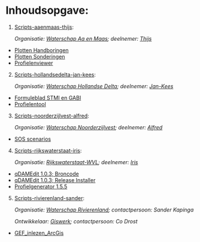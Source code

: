 # Inhoudsopgave:

1. [Scripts-aaenmaas-thijs](https://github.com/kkpdata/Datatools/tree/master/Scripts-aaenmaas-thijs):

   _Organisatie: [Waterschap Aa en Maas](https://www.aaenmaas.nl); deelnemer: [Thijs](https://github.com/orgs/kkpdata/people/tijpelaar)_
   
* [Plotten Handboringen](https://github.com/kkpdata/Datatools/tree/master/Scripts-aaenmaas-thijs/Plotten%20handboringen)
* [Plotten Sonderingen](https://github.com/kkpdata/Datatools/tree/master/Scripts-aaenmaas-thijs/Plotten%20sonderingen)
* [Profielenviewer](https://github.com/kkpdata/Datatools/tree/master/Scripts-aaenmaas-thijs/Profielenviewer)


2. [Scripts-hollandsedelta-jan-kees](https://github.com/kkpdata/Datatools/tree/master/Scripts-aaenmaas-thijs):

   _Organisatie: [Waterschap Hollandse Delta](https://wshd.nl/); deelnemer: [Jan-Kees](https://github.com/orgs/kkpdata/people/JankeesWshd)_

* [Formuleblad STMI en GABI](https://github.com/kkpdata/Datatools/tree/master/Scripts-hollandsedelta-jan-kees/Formuleblad%20STMI%20en%20GABI)
* [Profielentool](https://github.com/kkpdata/Datatools/tree/master/Scripts-hollandsedelta-jan-kees/Profielentool)


3. [Scripts-noorderzijlvest-alfred](https://github.com/kkpdata/Datatools/tree/master/Scripts-noorderzijlvest-alfred):

   _Organisatie: [Waterschap Noorderzijlvest](https://www.noorderzijlvest.nl); deelnemer: [Alfred](https://github.com/orgs/kkpdata/people/adrenth2017)_

* [SOS scenarios](https://github.com/kkpdata/Datatools/tree/master/Scripts-noorderzijlvest-alfred)


4. [Scripts-rijkswaterstaat-iris](https://github.com/kkpdata/Datatools/tree/master/Scripts-rijkswaterstaat-iris):

   _Organisatie: [Rijkswaterstaat-WVL](https://www.rijkswaterstaat.nl/over-ons/onze-organisatie/organisatiestructuur/water-verkeer-en-leefomgeving/index.aspx); deelnemer: [Iris](https://github.com/orgs/kkpdata/people/IvdK)_
* [qDAMEdit 1.0.3; Broncode](https://github.com/kkpdata/Datatools/tree/master/Scripts-rijkswaterstaat-iris/qDAMEdit-Kliktool/Broncode)
* [qDAMEdit 1.0.3; Release Installer](https://github.com/kkpdata/Datatools/releases/tag/qDAMEdit)
* [Profielgenerator 1.5.5](https://github.com/kkpdata/Datatools/tree/master/Scripts-rijkswaterstaat-iris/Profielgenerator%20v.1.5.5)


5. [Scripts-rivierenland-sander](https://github.com/kkpdata/Datatools/tree/master/Scripts-rivierenland-sander):

   _Organisatie: [Waterschap Rivierenland](https://www.waterschaprivierenland.nl); contactpersoon: Sander Kapinga_
   
   _Ontwikkelaar: [Giswerk](https://www.giswerk.nl); contactpersoon: Co Drost_

* [GEF_inlezen_ArcGis](https://github.com/kkpdata/Datatools/tree/master/Scripts-rivierenland-sander/GEF_inlezen_ArcGis)


